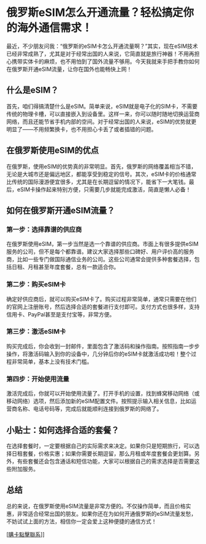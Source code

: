 # 俄罗斯eSIM怎么开通流量？轻松搞定你的海外通信需求！

最近，不少朋友问我：“俄罗斯的eSIM卡怎么开通流量啊？”其实，现在eSIM技术已经非常成熟了，尤其是对于经常出国的人来说，它简直就是旅行神器！不用再担心携带实体卡的麻烦，也不用怕到了国外流量不够用。今天我就来手把手教你如何在俄罗斯开通eSIM流量，让你在国外也能畅快上网！

## 什么是eSIM？

首先，咱们得搞清楚什么是eSIM。简单来说，eSIM就是电子化的SIM卡，不需要传统的物理卡槽，可以直接嵌入到设备里。这样一来，你可以随时随地切换运营商网络，而且还能节省手机内部的空间。对于经常出国的人来说，eSIM的优势就更明显了——不用频繁换卡，也不用担心卡丢了或者插错的问题。

## 在俄罗斯使用eSIM的优点

在俄罗斯，使用eSIM的优势真的非常明显。首先，俄罗斯的网络覆盖相当不错，无论是大城市还是偏远地区，都能享受到稳定的信号。其次，eSIM卡的价格通常比传统的国际漫游便宜很多，尤其是在长期逗留的情况下，能省下一大笔钱。最后，eSIM卡操作起来特别方便，只需要几步就能完成激活，简直是懒人必备！

## 如何在俄罗斯开通eSIM流量？

### 第一步：选择靠谱的供应商

在俄罗斯使用eSIM，第一步当然是选一个靠谱的供应商。市面上有很多提供eSIM服务的公司，但不是每个都靠谱。建议大家选择那些口碑好、用户评价高的服务商，比如一些专门做国际通信业务的公司。这些公司通常会提供多种套餐选择，包括日租、月租甚至年度套餐，总有一款适合你。

### 第二步：购买eSIM卡

确定好供应商后，就可以购买eSIM卡了。购买过程非常简单，通常只需要在他们的官网上注册账号，然后选择合适的套餐进行支付即可。支付方式也很多样，支持信用卡、PayPal甚至是支付宝等，非常方便。

### 第三步：激活eSIM卡

购买完成后，你会收到一封邮件，里面包含了激活码和操作指南。按照指南一步步操作，将激活码输入到你的设备中，几分钟后你的eSIM卡就激活成功啦！整个过程非常简单，基本上没有技术门槛。

### 第四步：开始使用流量

激活完成后，你就可以开始使用流量了。打开手机的设置，找到蜂窝移动网络（或移动网络）选项，然后添加新的eSIM配置文件。按照提示输入相关信息，比如运营商名称、电话号码等，完成后就能顺利连接到俄罗斯的网络了。

## 小贴士：如何选择合适的套餐？

在选择套餐时，一定要根据自己的实际需求来决定。如果你只是短期旅行，可以选择日租套餐，价格实惠；如果你需要长期逗留，那么月租或年度套餐会更划算。另外，有些套餐还会包含通话和短信功能，大家可以根据自己的需求选择是否需要这些附加服务。

## 总结

总的来说，在俄罗斯使用eSIM流量是非常方便的。不仅操作简单，而且价格实惠，非常适合经常出国的朋友。如果你还在为如何开通俄罗斯的eSIM流量发愁，不妨试试上面的方法，相信你一定会爱上这种便捷的通信方式！

[[購卡點擊聯系](https://t.me/s/SXDXQF)]]